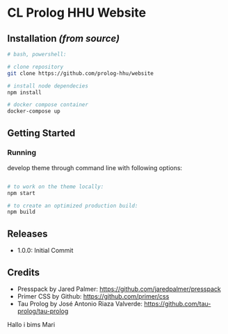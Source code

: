 # CL Prolog HHU Website

## Installation _(from source)_

```bash
# bash, powershell:

# clone repository
git clone https://github.com/prolog-hhu/website

# install node dependecies
npm install

# docker compose container
docker-compose up
```

## Getting Started

### Running

develop theme through command line with following options:

```bash

# to work on the theme locally:
npm start

# to create an optimized production build:
npm build
```

## Releases

- 1.0.0: Initial Commit

## Credits

- Presspack by Jared Palmer: https://github.com/jaredpalmer/presspack
- Primer CSS by Github: https://github.com/primer/css
- Tau Prolog by José Antonio Riaza Valverde: https://github.com/tau-prolog/tau-prolog


Hallo i bims Mari